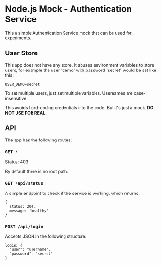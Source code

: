 # Node.js Mock - Authentication Service

This a simple Authentication Service mock that can be used for experiments.

## User Store

This app does not have any store. It abuses environment variables to store users, for example the user 'demo' with password 'secret' would be set like this:

`USER_DEMO=secret`

To set multiple users, just set multiple variables. Usernames are case-insensitive.

This avoids hard-coding credentials into the code. But it's just a mock. **DO NOT USE FOR REAL**.

## API

The app has the following routes:

### `GET /`

Status: 403

By default there is no root path.

### `GET /api/status`

A simple endpoint to check if the service is working, which returns:

```
{
  status: 200,
  message: 'healthy'
}
```

### `POST /api/login`

Accepts JSON in the following structure:

```
login: {
  "user": "username",
  "password": "secret"
}
```

